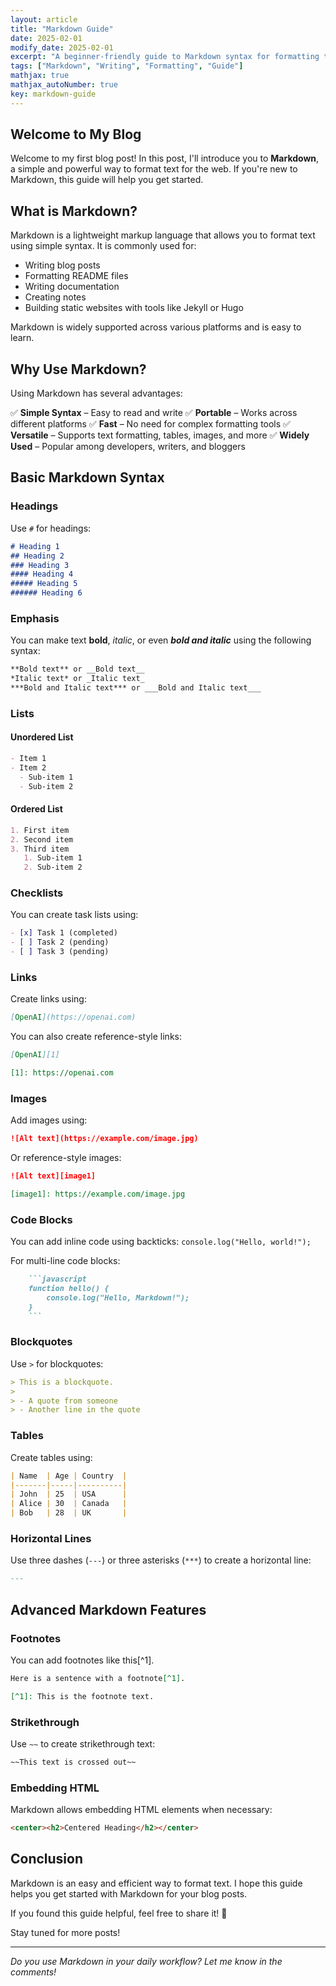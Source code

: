 ```yaml
---
layout: article
title: "Markdown Guide"
date: 2025-02-01
modify_date: 2025-02-01
excerpt: "A beginner-friendly guide to Markdown syntax for formatting text."
tags: ["Markdown", "Writing", "Formatting", "Guide"]
mathjax: true
mathjax_autoNumber: true
key: markdown-guide
---
```



## Welcome to My Blog

Welcome to my first blog post! In this post, I'll introduce you to **Markdown**, a simple and powerful way to format text for the web. If you're new to Markdown, this guide will help you get started.

## What is Markdown?

Markdown is a lightweight markup language that allows you to format text using simple syntax. It is commonly used for:

- Writing blog posts
- Formatting README files
- Writing documentation
- Creating notes
- Building static websites with tools like Jekyll or Hugo

Markdown is widely supported across various platforms and is easy to learn.

## Why Use Markdown?

Using Markdown has several advantages:

✅ **Simple Syntax** – Easy to read and write
✅ **Portable** – Works across different platforms
✅ **Fast** – No need for complex formatting tools
✅ **Versatile** – Supports text formatting, tables, images, and more
✅ **Widely Used** – Popular among developers, writers, and bloggers

## Basic Markdown Syntax

### Headings

Use `#` for headings:

```markdown
# Heading 1
## Heading 2
### Heading 3
#### Heading 4
##### Heading 5
###### Heading 6
```

### Emphasis

You can make text **bold**, *italic*, or even ***bold and italic*** using the following syntax:

```markdown
**Bold text** or __Bold text__
*Italic text* or _Italic text_
***Bold and Italic text*** or ___Bold and Italic text___
```

### Lists

#### Unordered List

```markdown
- Item 1
- Item 2
  - Sub-item 1
  - Sub-item 2
```

#### Ordered List

```markdown
1. First item
2. Second item
3. Third item
   1. Sub-item 1
   2. Sub-item 2
```

### Checklists

You can create task lists using:

```markdown
- [x] Task 1 (completed)
- [ ] Task 2 (pending)
- [ ] Task 3 (pending)
```

### Links

Create links using:

```markdown
[OpenAI](https://openai.com)
```

You can also create reference-style links:

```markdown
[OpenAI][1]

[1]: https://openai.com
```

### Images

Add images using:

```markdown
![Alt text](https://example.com/image.jpg)
```

Or reference-style images:

```markdown
![Alt text][image1]

[image1]: https://example.com/image.jpg
```

### Code Blocks

You can add inline code using backticks: `console.log("Hello, world!");`

For multi-line code blocks:

```markdown
    ```javascript
    function hello() {
        console.log("Hello, Markdown!");
    }
    ```
```

### Blockquotes

Use `>` for blockquotes:

```markdown
> This is a blockquote.
>
> - A quote from someone
> - Another line in the quote
```

### Tables

Create tables using:

```markdown
| Name  | Age | Country  |
|-------|-----|----------|
| John  | 25  | USA      |
| Alice | 30  | Canada   |
| Bob   | 28  | UK       |
```

### Horizontal Lines

Use three dashes (`---`) or three asterisks (`***`) to create a horizontal line:

```markdown
---
```

## Advanced Markdown Features

### Footnotes

You can add footnotes like this[^1].

```markdown
Here is a sentence with a footnote[^1].

[^1]: This is the footnote text.
```

### Strikethrough

Use `~~` to create strikethrough text:

```markdown
~~This text is crossed out~~
```

### Embedding HTML

Markdown allows embedding HTML elements when necessary:

```markdown
<center><h2>Centered Heading</h2></center>
```

## Conclusion

Markdown is an easy and efficient way to format text. I hope this guide helps you get started with Markdown for your blog posts.

If you found this guide helpful, feel free to share it! 🚀

Stay tuned for more posts!

---

*Do you use Markdown in your daily workflow? Let me know in the comments!*
